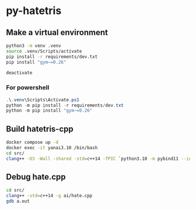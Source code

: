 # py-hatetris

## Make a virtual environment

```sh
python3 -m venv .venv
source .venv/Scripts/activate
pip install -r requirements/dev.txt
pip install "gym~=0.26"

deactivate
```

### For powershell

```ps1
.\.venv\Scripts\Activate.ps1
python -m pip install -r requirements/dev.txt
python -m pip install "gym~=0.26"
```

## Build hatetris-cpp

```bash
docker compose up -d
docker exec -it yanai3.10 /bin/bash
cd src/
clang++ -O3 -Wall -shared -std=c++14 -fPIC `python3.10 -m pybind11 --includes` ai/hatebind.cpp -o hate`python3.10-config --extension-suffix` -I /usr/include/python3.10
```

## Debug hate.cpp

```bash
cd src/
clang++ -std=c++14 -g ai/hate.cpp
gdb a.out
```
